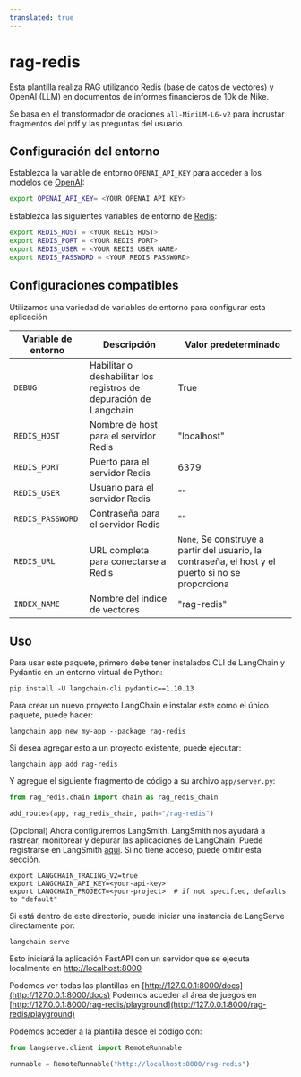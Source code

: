 ```yaml
---
translated: true
---
```


# rag-redis

Esta plantilla realiza RAG utilizando Redis (base de datos de vectores) y OpenAI (LLM) en documentos de informes financieros de 10k de Nike.

Se basa en el transformador de oraciones `all-MiniLM-L6-v2` para incrustar fragmentos del pdf y las preguntas del usuario.

## Configuración del entorno

Establezca la variable de entorno `OPENAI_API_KEY` para acceder a los modelos de [OpenAI](https://platform.openai.com):

```bash
export OPENAI_API_KEY= <YOUR OPENAI API KEY>
```

Establezca las siguientes variables de entorno de [Redis](https://redis.com/try-free):

```bash
export REDIS_HOST = <YOUR REDIS HOST>
export REDIS_PORT = <YOUR REDIS PORT>
export REDIS_USER = <YOUR REDIS USER NAME>
export REDIS_PASSWORD = <YOUR REDIS PASSWORD>
```

## Configuraciones compatibles

Utilizamos una variedad de variables de entorno para configurar esta aplicación

| Variable de entorno | Descripción                       | Valor predeterminado |
|----------------------|-----------------------------------|---------------|
| `DEBUG`            | Habilitar o deshabilitar los registros de depuración de Langchain       | True         |
| `REDIS_HOST`           | Nombre de host para el servidor Redis     | "localhost"   |
| `REDIS_PORT`           | Puerto para el servidor Redis         | 6379          |
| `REDIS_USER`           | Usuario para el servidor Redis         | "" |
| `REDIS_PASSWORD`       | Contraseña para el servidor Redis     | "" |
| `REDIS_URL`            | URL completa para conectarse a Redis  | `None`, Se construye a partir del usuario, la contraseña, el host y el puerto si no se proporciona |
| `INDEX_NAME`           | Nombre del índice de vectores          | "rag-redis"   |

## Uso

Para usar este paquete, primero debe tener instalados CLI de LangChain y Pydantic en un entorno virtual de Python:

```shell
pip install -U langchain-cli pydantic==1.10.13
```

Para crear un nuevo proyecto LangChain e instalar este como el único paquete, puede hacer:

```shell
langchain app new my-app --package rag-redis
```

Si desea agregar esto a un proyecto existente, puede ejecutar:

```shell
langchain app add rag-redis
```

Y agregue el siguiente fragmento de código a su archivo `app/server.py`:

```python
from rag_redis.chain import chain as rag_redis_chain

add_routes(app, rag_redis_chain, path="/rag-redis")
```

(Opcional) Ahora configuremos LangSmith.
LangSmith nos ayudará a rastrear, monitorear y depurar las aplicaciones de LangChain.
Puede registrarse en LangSmith [aquí](https://smith.langchain.com/).
Si no tiene acceso, puede omitir esta sección.

```shell
export LANGCHAIN_TRACING_V2=true
export LANGCHAIN_API_KEY=<your-api-key>
export LANGCHAIN_PROJECT=<your-project>  # if not specified, defaults to "default"
```

Si está dentro de este directorio, puede iniciar una instancia de LangServe directamente por:

```shell
langchain serve
```

Esto iniciará la aplicación FastAPI con un servidor que se ejecuta localmente en
[http://localhost:8000](http://localhost:8000)

Podemos ver todas las plantillas en [http://127.0.0.1:8000/docs](http://127.0.0.1:8000/docs)
Podemos acceder al área de juegos en [http://127.0.0.1:8000/rag-redis/playground](http://127.0.0.1:8000/rag-redis/playground)

Podemos acceder a la plantilla desde el código con:

```python
from langserve.client import RemoteRunnable

runnable = RemoteRunnable("http://localhost:8000/rag-redis")
```
